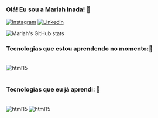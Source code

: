 
### Olá! Eu sou a Mariah Inada! 🤚

[![Instagram](https://img.shields.io/badge/Instagram-E4405F?style=for-the-badge&logo=instagram&logoColor=white)](https://www.instagram.com/zxmariah/)
[![Linkedin](https://img.shields.io/badge/LinkedIn-0077B5?style=for-the-badge&logo=linkedin&logoColor=white)](https://img.shields.io/badge/LinkedIn-0077B5?style=for-the-badge&logo=linkedin&logoColor=white)

![Mariah's GitHub stats](https://github-readme-stats.vercel.app/api?username=devmariah&show_icons=true&theme=radical)

### Tecnologias que estou aprendendo no momento:🌱

<div style="display: inline_block"><br/>
 <img align="center" alt="html15" src=	https://img.shields.io/badge/JavaScript-F7DF1E?style=for-the-badge&logo=javascript&logoColor=black
 div style="display: inline_block"><br/>
 </div>
 <br>

### Tecnologias que eu já aprendi: 🤖

<div style="display: inline_block"><br/>
 <img align="center" alt="html15" src=https://img.shields.io/badge/HTML-239120?style=for-the-badge&logo=html5&logoColor=white>
<img align="center" alt="html15" src=https://img.shields.io/badge/CSS-239120?&style=for-the-badge&logo=css3&logoColor=white
 div style="display: inline_block"><br/>
</div>
